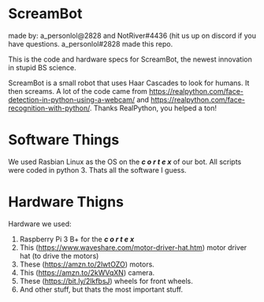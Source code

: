 # ScreamBot

made by: a_personlol@2828 and NotRiver#4436 (hit us up on discord if you have questions. a_personlol#2828 made this repo.

This is the code and hardware specs for ScreamBot, the newest innovation in stupid BS science.

ScreamBot is a small robot that uses Haar Cascades to look for humans. It then screams. A lot of the code came from https://realpython.com/face-detection-in-python-using-a-webcam/ and https://realpython.com/face-recognition-with-python/. Thanks RealPython, you helped a ton!

# Software Things
We used Rasbian Linux as the OS on the ***c o r t e x*** of our bot. All scripts were coded in python 3. Thats all the software I guess.

# Hardware Thigns
Hardware we used:

1. Raspberry Pi 3 B+ for the ***c o r t e x***
2. This (https://www.waveshare.com/motor-driver-hat.htm) motor driver hat (to drive the motors)
3. These (https://amzn.to/2lwtOZO) motors.
4. This (https://amzn.to/2kWVqXN) camera.
5. These (https://bit.ly/2lkfbsJ) wheels for front wheels.
6. And other stuff, but thats the most important stuff.
